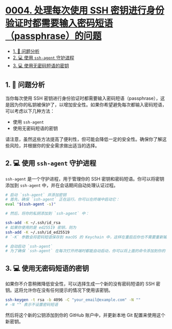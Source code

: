 # [0004. 处理每次使用 SSH 密钥进行身份验证时都需要输入密码短语（passphrase）的问题](https://github.com/tnotesjs/TNotes.git-notes/tree/main/notes/0004.%20%E5%A4%84%E7%90%86%E6%AF%8F%E6%AC%A1%E4%BD%BF%E7%94%A8%20SSH%20%E5%AF%86%E9%92%A5%E8%BF%9B%E8%A1%8C%E8%BA%AB%E4%BB%BD%E9%AA%8C%E8%AF%81%E6%97%B6%E9%83%BD%E9%9C%80%E8%A6%81%E8%BE%93%E5%85%A5%E5%AF%86%E7%A0%81%E7%9F%AD%E8%AF%AD%EF%BC%88passphrase%EF%BC%89%E7%9A%84%E9%97%AE%E9%A2%98)

<!-- region:toc -->

- [1. 📒 问题分析](#1--问题分析)
- [2. 💻 使用 `ssh-agent` 守护进程](#2--使用-ssh-agent-守护进程)
- [3. 💻 使用无密码短语的密钥](#3--使用无密码短语的密钥)

<!-- endregion:toc -->

## 1. 📒 问题分析

当你每次使用 SSH 密钥进行身份验证时都需要输入密码短语（passphrase），这是因为你的私钥被保护了，以增加安全性。如果你希望避免每次都输入密码短语，可以考虑以下几种方法：

- 使用 `ssh-agent`
- 使用无密码短语的密钥

请注意，虽然这些方法提高了便利性，但可能会降低一定的安全性。确保你了解这些风险，并根据你的安全需求做出适当的选择。

## 2. 💻 使用 `ssh-agent` 守护进程

`ssh-agent` 是一个守护进程，用于管理你的 SSH 密钥和密码短语。你可以将密钥添加到 `ssh-agent` 中，并在会话期间自动处理认证过程。

```bash
# 启动 `ssh-agent` 并添加密钥
# 首先，确保 `ssh-agent` 正在运行。你可以在终端中启动它：
eval "$(ssh-agent -s)"

# 然后，将你的私钥添加到 `ssh-agent` 中：

ssh-add -K ~/.ssh/id_rsa
# 如果你使用的是 ed25519 密钥，则为
ssh-add -K ~/.ssh/id_ed25519
# `-K` 参数会将密码短语保存到 macOS 的 Keychain 中，这样在重启后你也不需要重新输入密码短语。

# 自动启动 `ssh-agent`
# 为了确保 `ssh-agent` 在每次打开终端时都能自动启动，你可以将上面的命令添加到你的 shell 配置文件中（例如 `.bashrc`, `.zshrc` 或者 `.profile`）。
```

## 3. 💻 使用无密码短语的密钥

如果你不介意稍微降低安全性，可以选择生成一个新的没有密码短语的 SSH 密钥。这将允许你在没有任何提示的情况下使用该密钥。

```bash
ssh-keygen -t rsa -b 4096 -C "your_email@example.com" -N ""
# -N "" 表示不设置密码短语
```

然后将这个新的公钥添加到你的 GitHub 账户中，并更新本地 Git 配置来使用这个新密钥。
